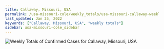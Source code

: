 ```yaml
---
title: Callaway, Missouri, USA
permalink: /usa-missouri-cole/weekly_totals/usa-missouri-callaway-weekly_totals.html
last_updated: Jan 25, 2022
keywords: ["Callaway, Missouri, USA", "weekly totals"]
sidebar: usa-missouri-cole_sidebar
---
```


![Weekly Totals of Confirmed Cases for Callaway, Missouri, USA](/covid_tracker/images/graphs/usa-missouri-callaway-weekly_totals_graph.png)
